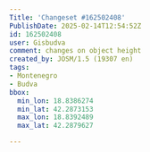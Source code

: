 ```yaml
---
Title: 'Changeset #162502408'
PublishDate: 2025-02-14T12:54:52Z
id: 162502408
user: Gisbudva
comment: changes on object height
created_by: JOSM/1.5 (19307 en)
tags:
- Montenegro
- Budva
bbox:
  min_lon: 18.8386274
  min_lat: 42.2873153
  max_lon: 18.8392489
  max_lat: 42.2879627

---
```

